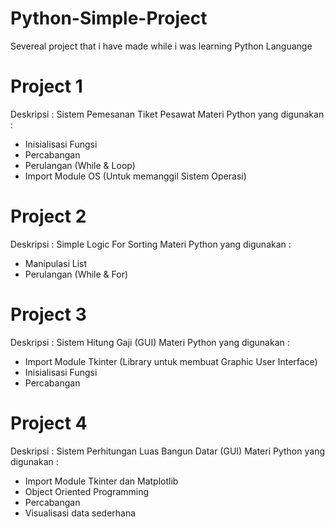 # Python-Simple-Project
Severeal project that i have made while i was learning Python Languange

# Project 1
Deskripsi : Sistem Pemesanan Tiket Pesawat
Materi Python yang digunakan :
- Inisialisasi Fungsi
- Percabangan
- Perulangan (While & Loop)
- Import Module OS (Untuk memanggil Sistem Operasi)

# Project 2
Deskripsi : Simple Logic For Sorting
Materi Python yang digunakan :
- Manipulasi List
- Perulangan (While & For)

# Project 3
Deskripsi : Sistem Hitung Gaji (GUI)
Materi Python yang digunakan :
- Import Module Tkinter (Library untuk membuat Graphic User Interface)
- Inisialisasi Fungsi
- Percabangan

# Project 4
Deskripsi : Sistem Perhitungan Luas Bangun Datar (GUI)
Materi Python yang digunakan :
- Import Module Tkinter dan Matplotlib
- Object Oriented Programming
- Percabangan
- Visualisasi data sederhana
